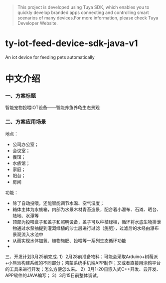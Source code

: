 > This project is developed using Tuya SDK, which enables you to quickly develop branded apps connecting and controlling smart scenarios of many devices.For more information, please check Tuya Developer Website.


# ty-iot-feed-device-sdk-java-v1
An iot device for feeding pets automatically


# 中文介绍

### 一、方案标题
智能宠物投喂IOT设备——智能养鱼养龟生态景观

### 二、方案应用场景
地点：
  - 公司办公室；
  -  会议室；
  -  餐馆；
  -  水族馆；
  -  家庭；
  -  阳台；
  -  房间

功能：
  - 除了自动投喂，还能智能调节水温、空气湿度；
  - 箱体主体为水族箱，内部为水景木材青苔造景，配合着小瀑布、石滩、晒台、陆地、水潭等
  - 顶部为投喂盒子和盖子和照明设备，盖子可以种植绿植，循环将水底生物排泄物通过水泵抽提到灌溉绿植的沙土层进行过滤（施肥），过滤后的水经由瀑布景观流入水池中
  - 从而实现水体加氧、植物施肥、投喂等一系列生态循环功能
  - 
三、开发计划3月25前完成.
  1）2月28前准备物料；可能会采取Arduino+树莓派+小熊派构建系统的不同部分；鸿蒙系统手机端APP制作；又或者直接用涂鸦平台的工具来进行开发；怎么方便怎么来。
  2）3月1-20日嵌入式C++开发、云开发、APP软件的JAVA编写；
  3）3月15日前整体调试。
